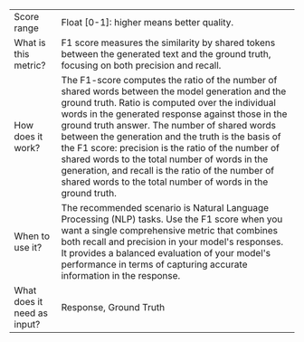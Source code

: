 | 	| |
| -- | -- |
| Score range |	Float [0-1]: higher means better quality. |
| What is this metric? | F1 score measures the similarity by shared tokens between the generated text and the ground truth, focusing on both precision and recall. |
| How does it work? | The F1-score computes the ratio of the number of shared words between the model generation and the ground truth. Ratio is computed over the individual words in the generated response against those in the ground truth answer. The number of shared words between the generation and the truth is the basis of the F1 score: precision is the ratio of the number of shared words to the total number of words in the generation, and recall is the ratio of the number of shared words to the total number of words in the ground truth. |
| When to use it? |	The recommended scenario is Natural Language Processing (NLP) tasks. Use the F1 score when you want a single comprehensive metric that combines both recall and precision in your model's responses. It provides a balanced evaluation of your model's performance in terms of capturing accurate information in the response. |
| What does it need as input? | Response, Ground Truth |
